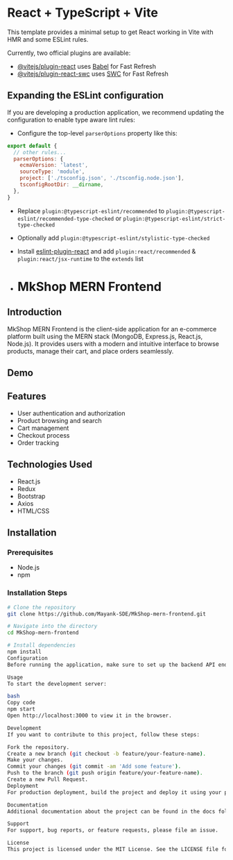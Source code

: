 # React + TypeScript + Vite

This template provides a minimal setup to get React working in Vite with HMR and some ESLint rules.

Currently, two official plugins are available:

- [@vitejs/plugin-react](https://github.com/vitejs/vite-plugin-react/blob/main/packages/plugin-react/README.md) uses [Babel](https://babeljs.io/) for Fast Refresh
- [@vitejs/plugin-react-swc](https://github.com/vitejs/vite-plugin-react-swc) uses [SWC](https://swc.rs/) for Fast Refresh

## Expanding the ESLint configuration

If you are developing a production application, we recommend updating the configuration to enable type aware lint rules:

- Configure the top-level `parserOptions` property like this:

```js
export default {
  // other rules...
  parserOptions: {
    ecmaVersion: 'latest',
    sourceType: 'module',
    project: ['./tsconfig.json', './tsconfig.node.json'],
    tsconfigRootDir: __dirname,
  },
}
```

- Replace `plugin:@typescript-eslint/recommended` to `plugin:@typescript-eslint/recommended-type-checked` or `plugin:@typescript-eslint/strict-type-checked`
- Optionally add `plugin:@typescript-eslint/stylistic-type-checked`
- Install [eslint-plugin-react](https://github.com/jsx-eslint/eslint-plugin-react) and add `plugin:react/recommended` & `plugin:react/jsx-runtime` to the `extends` list

- # MkShop MERN Frontend

## Introduction

MkShop MERN Frontend is the client-side application for an e-commerce platform built using the MERN stack (MongoDB, Express.js, React.js, Node.js). It provides users with a modern and intuitive interface to browse products, manage their cart, and place orders seamlessly.

## Demo

<!-- Include a link or GIF demonstrating your project in action. -->
<!-- Example: ![Demo](demo.gif) -->

## Features

- User authentication and authorization
- Product browsing and search
- Cart management
- Checkout process
- Order tracking

## Technologies Used

- React.js
- Redux
- Bootstrap
- Axios
- HTML/CSS

## Installation

### Prerequisites

- Node.js
- npm

### Installation Steps

```bash
# Clone the repository
git clone https://github.com/Mayank-SDE/MkShop-mern-frontend.git

# Navigate into the directory
cd MkShop-mern-frontend

# Install dependencies
npm install
Configuration
Before running the application, make sure to set up the backend API endpoint URLs in the configuration files (src/config.js).

Usage
To start the development server:

bash
Copy code
npm start
Open http://localhost:3000 to view it in the browser.

Development
If you want to contribute to this project, follow these steps:

Fork the repository.
Create a new branch (git checkout -b feature/your-feature-name).
Make your changes.
Commit your changes (git commit -am 'Add some feature').
Push to the branch (git push origin feature/your-feature-name).
Create a new Pull Request.
Deployment
For production deployment, build the project and deploy it using your preferred hosting platform.

Documentation
Additional documentation about the project can be found in the docs folder.

Support
For support, bug reports, or feature requests, please file an issue.

License
This project is licensed under the MIT License. See the LICENSE file for details.


